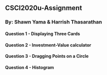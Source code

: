 ## CSCI2020u-Assignment 
### By: Shawn Yama & Harrish Thasarathan

#### Question 1 - Displaying Three Cards

#### Question 2 - Investment-Value calculator

#### Question 3 - Dragging Points on a Circle

#### Question 4 - Histogram
